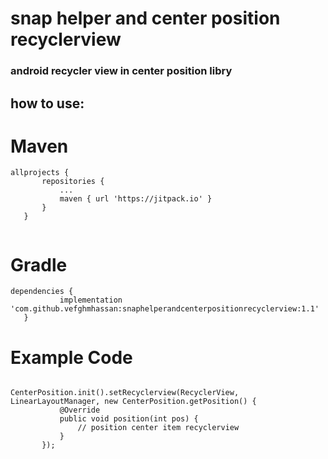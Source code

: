 # snap helper and center position recyclerview




### android recycler view  in center position libry  

## how to  use:


# Maven
 ```
 allprojects {
		repositories {
			...
			maven { url 'https://jitpack.io' }
		}
	}
	
  ```
# Gradle
 ```
 dependencies {
	        implementation 'com.github.vefghmhassan:snaphelperandcenterpositionrecyclerview:1.1'
	}
  ```
# Example Code
 ``` 
 
 CenterPosition.init().setRecyclerview(RecyclerView, LinearLayoutManager, new CenterPosition.getPosition() {
            @Override
            public void position(int pos) {
                // position center item recyclerview 
            }
        });
```  





